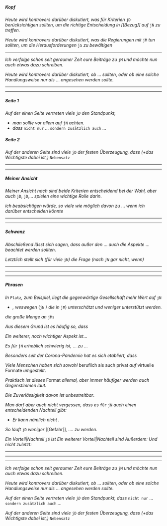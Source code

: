 ##### Kopf
*Heute wird kontrovers darüber diskutiert, was für Kriterien* `jD` *berücksichtigen sollten, um die richtige Entscheidung in [[Bezug]] auf* `jN` *zu treffen.*

*Heute wird kontrovers darüber diskutiert, was die Regierungen mit* `jM` *tun sollten, um die Herausforderungen* `jS` *zu bewältigen*

---
*Ich verfolge schon seit geraumer Zeit eure Beiträge zu* `jM` *und möchte nun auch etwas dazu schreiben.*

*Heute wird kontrovers darüber diskutiert, ob* ... *sollten*, *oder ob eine solche Handlungsweise nur als* ... *angesehen werden sollte.*


---
---
##### Seite 1
*Auf der einen Seite vertreten viele `jD` den Standpunkt,*
- *man sollte vor allem auf* `jN` *achten.*
- *dass* `nicht nur` ... `sondern zusätzlich auch` ...
##### Seite 2

*Auf der anderen Seite sind viele* `jD` *der festen Überzeugung, dass* *(+das Wichtigste dabei ist,)* `Nebensatz`


----
---
##### Meiner Ansicht

*Meiner Ansicht nach sind beide Kriterien entscheidend bei der Wahl, aber auch* `jD`, `jD`,... *spielen eine wichtige Rolle darin*. 

 *ich beabsichtigen würde, so viele wie möglich davon zu* ... *wenn ich darüber entscheiden könnte*


---
---
##### Schwanz
*Abschließend lässt sich sagen, dass außer den* ... *auch die Aspekte* ... *beachtet werden sollten*.

*Letztlich stellt sich (für viele* `jN`*)* *die Frage* *(nach `jN` gar nicht, wenn)*


---
---
---

##### Phrasen 

*In* `Platz`*, zum Beispiel,* *liegt die gegenwärtige Gesellschaft mehr Wert auf* `jN` 
+ *, weswegen* (`jN` / *die in* `jM`) *unterschätzt und weniger unterstützt werden.*

*die große Menge an* `jMs` 

*Aus diesem Grund ist es häufig so, dass* 

*Ein weiterer, noch wichtiger Aspekt ist*...

*Es für* `jN` *erheblich schwierig ist,* ... *zu* ...

*Besonders seit der Corona-Pandemie hat es sich etabliert, dass* 

*Viele Menschen haben sich sowohl* beruflich als auch privat *auf* virtuelle Formate *umgestellt*. 

*Praktisch ist dieses* Format *allemal, aber immer häufiger werden auch Gegenstimmen laut.*

*Die Zuverlässigkeit davon ist unbestreitbar*.

*Man darf aber auch nicht vergessen, dass es* `für` `jN` *auch einen entscheidenden Nachteil gibt:* 
+ *Er kann nämlich nicht .* 

*So läuft* `jD` *weniger* [[Gefahr]]*, ....  zu werden.* 


*Ein Vorteil|Nachteil `jS`* *ist*
*Ein weiterer Vorteil|Nachteil sind* 
*Außerdem:*
*Und nicht zuletzt:* 


---
---
---
*Ich verfolge schon seit geraumer Zeit eure Beiträge zu* `jM` *und möchte nun auch etwas dazu schreiben.*

*Heute wird kontrovers darüber diskutiert, ob* ... *sollten*, *oder ob eine solche Handlungsweise nur als* ... *angesehen werden sollte.*

*Auf der einen Seite vertreten viele `jD` den Standpunkt,* *dass* `nicht nur` ... `sondern zusätzlich auch` ...



*Auf der anderen Seite sind viele* `jD` *der festen Überzeugung, dass* *(+das Wichtigste dabei ist,)* `Nebensatz`
